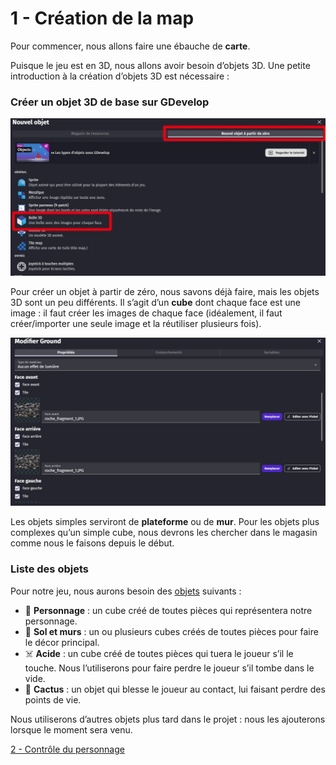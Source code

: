 # 1 - Création de la map

Pour commencer, nous allons faire une ébauche de **carte**.

Puisque le jeu est en 3D, nous allons avoir besoin d’objets 3D. Une petite introduction à la création d’objets 3D est nécessaire :

### Créer un objet 3D de base sur GDevelop

![rien](https://github.com/g404-code-gaming/Pick-Pack---Action-Adventure-Game/blob/main/Image/1_objet3D_1.JPG)

Pour créer un objet à partir de zéro, nous savons déjà faire, mais les objets 3D sont un peu différents. Il s’agit d’un **cube** dont chaque face est une image : il faut créer les images de chaque face (idéalement, il faut créer/importer une seule image et la réutiliser plusieurs fois).

![rien](https://github.com/g404-code-gaming/Pick-Pack---Action-Adventure-Game/blob/main/Image/1_objet3D_2.JPG)

Les objets simples serviront de **plateforme** ou de **mur**. Pour les objets plus complexes qu’un simple cube, nous devrons les chercher dans le magasin comme nous le faisons depuis le début.

### Liste des objets

Pour notre jeu, nous aurons besoin des [objets](https://github.com/g404-code-gaming/GDevelop_Cour/blob/main/Objets.md) suivants :

- 🧍 **Personnage** : un cube créé de toutes pièces qui représentera notre personnage.  
- 🧱 **Sol et murs** : un ou plusieurs cubes créés de toutes pièces pour faire le décor principal.  
- ☠️ **Acide** : un cube créé de toutes pièces qui tuera le joueur s’il le touche. Nous l’utiliserons pour faire perdre le joueur s’il tombe dans le vide.  
- 🌵 **Cactus** : un objet qui blesse le joueur au contact, lui faisant perdre des points de vie.

Nous utiliserons d’autres objets plus tard dans le projet : nous les ajouterons lorsque le moment sera venu.

[2 - Contrôle du personnage](https://github.com/g404-code-gaming/Pick-Pack---Action-Adventure-Game/blob/main/2%20-%20Contr%C3%B4le%20du%20personnage.md)

